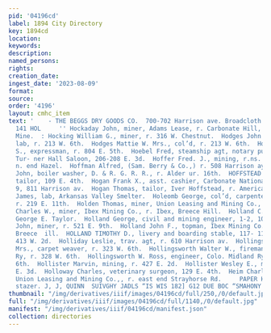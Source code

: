 ```yaml
---
pid: '04196cd'
label: 1894 City Directory
key: 1894cd
location: 
keywords: 
description: 
named_persons: 
rights: 
creation_date: 
ingest_date: '2023-08-09'
format: 
source: 
order: '4196'
layout: cmhc_item
text: '    - THE BEGGS DRY GOODS CO.  700-702 Harrison ave. Broadcloth and Suitings     HOC
  141 HOL     '' Hockaday John, miner, Adams Lease, r. Carbonate Hill,  Y nr. Wolftone
  Mine.  : Hocking William G., miner, r. 316 W. Chestnut.  Hodges John B., col’d,
  lab, r. 213 W. 6th.  Hodges Mattie W. Mrs., col’d, r. 213 W. 6th.  Hodgkins Elliott
  S., expressman, r. 804 E. 5th.  Hoebel Fred, steamship agt, notary public and propr.
  Tur- ner Hall Saloon, 206-208 E. 3d.  Hoffer Fred. J., mining, r.ns. Big Evans Gulch,
  n. end Hazel.  Hoffman Alfred, (Sam. Berry & Co.,) r. 508 Harrison ay.  Hoffman
  John, boiler washer, D. & R. G. R. R., r. Alder ur. 16th.  HOFFSTEAD IVER, merchant
  tailor, 109 E. 4th.  Hogan Frank X., asst. cashier, Carbonate National Bank, r.
  9, 811 Harrison av.  Hogan Thomas, tailor, Iver Hoffstead, r. American Hotel.  Holahan
  James, lab, Arkansas Valley Smelter.  Holeomb George, col’d, carpenter, H. C. Dimick,
  r. 219 E. 11th.  Holden Thomas, miner, Union Leasing and Mining Co., r. 718 E. 9th.  Holland
  Charles W., miner, Ibex Mining Co., r. Ibex, Breece Hill.  Holland C., painter,
  George E. Taylor.  Holland George, civil and mining engineer, 1-2, 108 E. 4th.  Holland
  John, miner, r. 521 E. 9th.  Holland John F., topman, Ibex Mining Co., r. Ibex,
  Breece  ill.  HOLLAND TIMOTHY D., livery and boarding stable, 117- 119 W. 6th, r.
  413 W. 2d.  Holliday Leslie, trav. agt, r. 610 Harrison av.  Hollingsworth Mary
  Mrs., carpet weaver, r. 323 W. 6th.  Hollingsworth Walter W., fireman, Colo. Midland
  Ry, r. 328 W. 6th.  Hollingsworth W. Ross, engineer, Colo. Midland Ry, r. 321 W.
  6th.  Hollister Marvin, mining, r. 427 E. 2d.  Hollister Wesley E., miner, r. 414
  E. 3d.  Holloway Charles, veterinary surgeon, 129 E. 4th.  Heim Charles J., miner,
  Union Leasing and Mining Co.,, r. east end Strayhorse Rd.     PAPER HANGING, rrerz
  stazer. J, J, QUINN  SUIVGHY JADLS “IS WIS 182] G12 DUE BOC “SMAHONY "HF '
thumbnail: "/img/derivatives/iiif/images/04196cd/full/250,/0/default.jpg"
full: "/img/derivatives/iiif/images/04196cd/full/1140,/0/default.jpg"
manifest: "/img/derivatives/iiif/04196cd/manifest.json"
collection: directories
---
```

